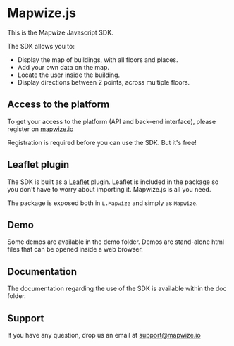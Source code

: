 # Mapwize.js

This is the Mapwize Javascript SDK. 

The SDK allows you to:

- Display the map of buildings, with all floors and places.
- Add your own data on the map.
- Locate the user inside the building.
- Display directions between 2 points, across multiple floors.

## Access to the platform

To get your access to the platform (API and back-end interface), please register on [mapwize.io](https://www.mapwize.io)

Registration is required before you can use the SDK. But it's free!

## Leaflet plugin

The SDK is built as a [Leaflet](http://leafletjs.com/) plugin. Leaflet is included in the package so you don't have to worry about importing it. Mapwize.js is all you need.

The package is exposed both in `L.Mapwize` and simply as `Mapwize`.

## Demo

Some demos are available in the demo folder. Demos are stand-alone html files that can be opened inside a web browser.

## Documentation

The documentation regarding the use of the SDK is available within the doc folder.

## Support

If you have any question, drop us an email at [support@mapwize.io](mailto:support@mapwize.io)


